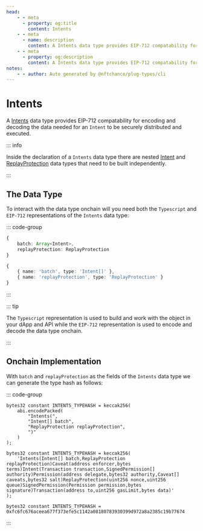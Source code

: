 ```yaml
---
head:
    - - meta
      - property: og:title
        content: Intents
    - - meta
      - name: description
        content: A Intents data type provides EIP-712 compatability for encoding and decoding.
    - - meta
      - property: og:description
        content: A Intents data type provides EIP-712 compatability for encoding and decoding. 
notes:
    - - author: Auto generated by @nftchance/plug-types/cli
---
```


# Intents

A [Intents](/generated/base-types/Intents) data type provides EIP-712 compatability for encoding and decoding the data needed for an `Intent` to be securely distributed and executed. 

::: info
                
Inside the declaration of a `Intents` data type there are nested [Intent](/generated/base-types/Intent) and [ReplayProtection](/generated/base-types/ReplayProtection) data types that need to be built independently.
                    
:::

## The Data Type

To interact with the data type onchain will you need both the `Typescript` and `EIP-712` representations of the `Intents` data type: 

::: code-group

``` typescript [Typescript/Javascript]
{
    batch: Array<Intent>,
	replayProtection: ReplayProtection 
}
```

```typescript [EIP-712]
{
    { name: 'batch', type: 'Intent[]' },
	{ name: 'replayProtection', type: 'ReplayProtection' } 
}
```

:::

::: tip

The `Typescript` representation is used to build and work with the object in your dApp and API while the `EIP-712` representation is used to encode and decode the data type onchain.

:::

## Onchain Implementation

With `batch` and `replayProtection` as the fields of the `Intents` data type we can generate the type hash as follows:

::: code-group

```solidity [Verbose.sol]
bytes32 constant INTENTS_TYPEHASH = keccak256(
    abi.encodePacked(
        "Intents(",
		"Intent[] batch",
		"ReplayProtection replayProtection",
        ")"
    )
);
```

```solidity [Inline.sol]
bytes32 constant INTENTS_TYPEHASH = keccak256(
    'Intents(Intent[] batch,ReplayProtection replayProtection)Caveat(address enforcer,bytes terms)Intent(Transaction transaction,SignedPermission[] authority)Permission(address delegate,bytes32 authority,Caveat[] caveats,bytes32 salt)ReplayProtection(uint256 nonce,uint256 queue)SignedPermission(Permission permission,bytes signature)Transaction(address to,uint256 gasLimit,bytes data)'
);
```

```solidity [Hash.sol]
bytes32 constant INTENTS_TYPEHASH = 0xfc6fc676aceea677f373efe5c1142a08180783930399d972a8a2385c19b77674
```

:::